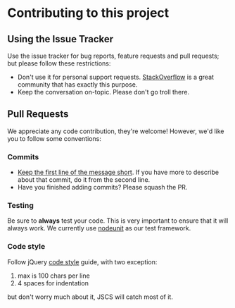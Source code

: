 # Contributing to this project

## Using the Issue Tracker

Use the issue tracker for bug reports, feature requests and pull requests; but please follow these restrictions:

* Don't use it for personal support requests. [StackOverflow](http://stackoverflow.com/) is a great community that has exactly this purpose.
* Keep the conversation on-topic. Please don't go troll there.

## Pull Requests

We appreciate any code contribution, they're welcome! However, we'd like you to follow some conventions:

### Commits
* [Keep the first line of the message short](http://tbaggery.com/2008/04/19/a-note-about-git-commit-messages.html). If you have more to describe about that commit, do it from the second line.
* Have you finished adding commits? Please squash the PR.

### Testing
Be sure to __always__ test your code. This is very important to ensure that it will always work. We currently use [nodeunit](https://github.com/caolan/nodeunit) as our test framework.

### Code style
Follow jQuery [code style](http://contribute.jquery.org/style-guide/js/) guide, with two exception:

1. max is 100 chars per line
2. 4 spaces for indentation

but don't worry much about it, JSCS will catch most of it.
